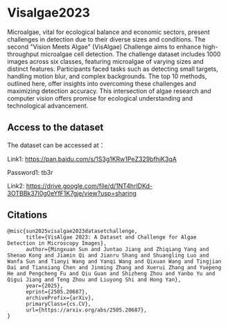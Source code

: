 # Visalgae2023

Microalgae, vital for ecological balance and economic sectors, present challenges in detection due to their diverse sizes and conditions. The second "Vision Meets Algae" (VisAlgae) Challenge aims to enhance high-throughput microalgae cell detection. The challenge dataset includes 1000 images across six classes, featuring microalgae of varying sizes and distinct features. Participants faced tasks such as detecting small targets, handling motion blur, and complex backgrounds. The top 10 methods, outlined here, offer insights into overcoming these challenges and maximizing detection accuracy. This intersection of algae research and computer vision offers promise for ecological understanding and technological advancement. 

## Access to the dataset

The dataset can be accessed at：

Link1: https://pan.baidu.com/s/1S3g1KRw1PeZ329bfhjK3qA 

Password1: tb3r 

Link2: https://drive.google.com/file/d/1NT4hrlDKd-3OTBBk37l0g0eYfF1K7gje/view?usp=sharing


## Citations

``` 
@misc{sun2025visalgae2023datasetchallenge,
      title={VisAlgae 2023: A Dataset and Challenge for Algae Detection in Microscopy Images}, 
      author={Mingxuan Sun and Juntao Jiang and Zhiqiang Yang and Shenao Kong and Jiamin Qi and Jianru Shang and Shuangling Luo and Wanfa Sun and Tianyi Wang and Yanqi Wang and Qixuan Wang and Tingjian Dai and Tianxiang Chen and Jinming Zhang and Xuerui Zhang and Yuepeng He and Pengcheng Fu and Qiu Guan and Shizheng Zhou and Yanbo Yu and Qigui Jiang and Teng Zhou and Liuyong Shi and Hong Yan},
      year={2025},
      eprint={2505.20687},
      archivePrefix={arXiv},
      primaryClass={cs.CV},
      url={https://arxiv.org/abs/2505.20687}, 
}

